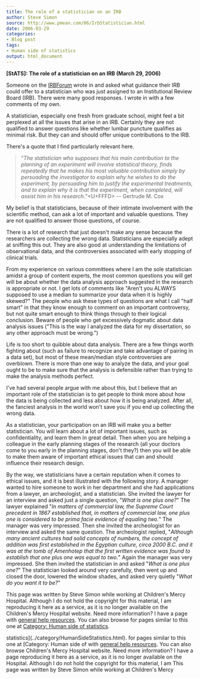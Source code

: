 ```yaml
---
title: The role of a statistician on an IRB
author: Steve Simon
source: http://www.pmean.com/06/IrbStatistician.html
date: 2006-03-29
categories:
- Blog post
tags:
- Human side of statistics
output: html_document
---
```

**[StATS]:** **The role of a statistician on an IRB
(March 29, 2006)**

Someone on the [IRBForum](http://www.irbforum.org) wrote in and asked
what guidance their IRB could offer to a statistician who was just
assigned to an Institutional Review Board (IRB). There were many good
responses. I wrote in with a few comments of my own.

A statistician, especially one fresh from graduate school, might feel a
bit perplexed at all the issues that arise in an IRB. Certainly they are
not qualified to answer questions like whether lumbar puncture qualifies
as minimal risk. But they can and should offer unique contributions to
the IRB.

There\'s a quote that I find particularly relevant here.

> \"*The statistician who supposes that his main contribution to the
> planning of an experiment will involve statistical theory, finds
> repeatedly that he makes his most valuable contribution simply by
> persuading the investigator to explain why he wishes to do the
> experiment, by persuading him to justify the experimental treatments,
> and to explain why it is that the experiment, when completed, will
> assist him in his research.*\"<U+FFFD> \-- Gertrude M. Cox

My belief is that statisticians, because of their intimate involvement
with the scientific method, can ask a lot of important and valuable
questions. They are not qualified to answer those questions, of course.

There is a lot of research that just doesn\'t make any sense because the
researchers are collecting the wrong data. Statisticians are especially
adept at sniffing this out. They are also good at understanding the
limitations of observational data, and the controversies associated with
early stopping of clinical trials.

From my experience on various committees where I am the sole
statistician amidst a group of content experts, the most common
questions you will get will be about whether the data analysis approach
suggested in the research is appropriate or not. I get lots of comments
like \"Aren\'t you ALWAYS supposed to use a median to summarize your
data when it is highly skewed?\" The people who ask these types of
questions are what I call \"half smart\" in that they know enough to
comment on an important controversy, but not quite smart enough to think
things through to their logical conclusion. Beware of people who get
excessively dogmatic about data analysis issues (\"This is the way I
analyzed the data for my dissertation, so any other approach must be
wrong.\")

Life is too short to quibble about data analysis. There are a few things
worth fighting about (such as failure to recognize and take advantage of
pairing in a data set), but most of these mean/median style
controversies are overblown. There is more than one way to analyze the
data, and your goal ought to be to make sure that the analysis is
defensible rather than trying to make the analysis methods perfect.

I\'ve had several people argue with me about this, but I believe that an
important role of the statistician is to get people to think more about
how the data is being collected and less about how it is being analyzed.
After all, the fanciest analysis in the world won\'t save you if you end
up collecting the wrong data.

As a statistician, your participation on an IRB will make you a better
statistician. You will learn about a lot of important issues, such as
confidentiality, and learn them in great detail. Then when you are
helping a colleague in the early planning stages of the research (all
your doctors come to you early in the planning stages, don\'t they?)
then you will be able to make them aware of important ethical issues
that can and should influence their research design.

By the way, we statisticians have a certain reputation when it comes to
ethical issues, and it is best illustrated with the following story. A
manager wanted to hire someone to work in her department and she had
applications from a lawyer, an archeologist, and a statistician. She
invited the lawyer for an interview and asked just a single question,
\"*What is one plus one?*\" The lawyer explained \"*In matters of
commercial law, the Supreme Court precedent in 1867 established that, in
matters of commercial law, one plus one is considered to be prima facie
evidence of equaling two.*\" The manager was very impressed. Then she
invited the archeologist for an interview and asked the same question.
The archeologist replied, \"*Although many ancient cultures had solid
concepts of numbers, the concept of addition was first established in
the Egyptian culture, circa 2000 B.C. and it was at the tomb of
Amenhotep that the first written evidence was found to establish that
one plus one was equal to two.*\" Again the manager was very impressed.
She then invited the statistician in and asked \"*What is one plus
one?*\" The statistician looked around very carefully, then went up and
closed the door, lowered the window shades, and asked very quietly
\"*What do you want it to be?*\"

This page was written by Steve Simon while working at Children\'s Mercy
Hospital. Although I do not hold the copyright for this material, I am
reproducing it here as a service, as it is no longer available on the
Children\'s Mercy Hospital website. Need more information? I have a page
with [general help resources](../GeneralHelp.html). You can also browse
for pages similar to this one at [Category: Human side of
statistics](../category/HumanSideStatistics.html).
<!---More--->
statistics](../category/HumanSideStatistics.html).
for pages similar to this one at [Category: Human side of
with [general help resources](../GeneralHelp.html). You can also browse
Children\'s Mercy Hospital website. Need more information? I have a page
reproducing it here as a service, as it is no longer available on the
Hospital. Although I do not hold the copyright for this material, I am
This page was written by Steve Simon while working at Children\'s Mercy

<!---Do not use
**[StATS]:** **The role of a statistician on an IRB
This page was written by Steve Simon while working at Children\'s Mercy
Hospital. Although I do not hold the copyright for this material, I am
reproducing it here as a service, as it is no longer available on the
Children\'s Mercy Hospital website. Need more information? I have a page
with [general help resources](../GeneralHelp.html). You can also browse
for pages similar to this one at [Category: Human side of
statistics](../category/HumanSideStatistics.html).
--->

